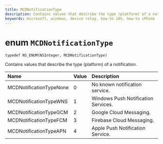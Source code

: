 ```yaml
---
title: MCDNotificationType
description: Contains values that describe the type (platform) of a notification.
keywords: microsoft, windows, device relay, how-to iOS, how-to iPhone 
---
```


# enum `MCDNotificationType`

```
typedef NS_ENUM(NSInteger, MCDNotificationType)
```

Contains values that describe the type (platform) of a notification.

|Name | Value | Description |
|:-- |:-- |:-- |
|MCDNotificationTypeNone |0 | No known notification service.
|MCDNotificationTypeWNS |1| Windows Push Notification Services.
|MCDNotificationTypeGCM |2| Google Cloud Messaging.
|MCDNotificationTypeFCM |3| Firebase Cloud Messaging.
|MCDNotificationTypeAPN |4| Apple Push Notification Service.